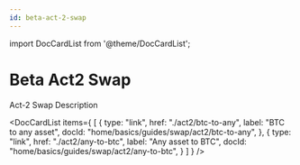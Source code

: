 ```yaml
---
id: beta-act-2-swap
---
```


import DocCardList from '@theme/DocCardList';

# Beta Act2 Swap

Act-2 Swap Description

<DocCardList
items={
[
{
type: "link",
href: "./act2/btc-to-any",
label: "BTC to any asset",
docId: "home/basics/guides/swap/act2/btc-to-any",
},
{
type: "link",
href: "./act2/any-to-btc",
label: "Any asset to BTC",
docId: "home/basics/guides/swap/act2/any-to-btc",
}
]
}
/>
